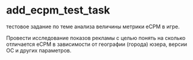 # add_ecpm_test_task
тестовое задание по теме анализа величины метрики eCPM в игре.

Провести исследование показов рекламы с целью понять на сколько отличается eCPM в зависимости от географии (города) юзера, версии ОС и других параметров.
